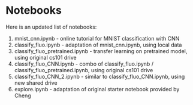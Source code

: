 # Notebooks

Here is an updated list of notebooks:
1. mnist_cnn.ipynb - online tutorial for MNIST classification with CNN
2. classify_fluo.ipynb - adaptation of mnist_cnn.ipynb, using local data
3. classify_fluo_pretrained.ipynb - transfer learning on pretrained model, using original cs101 drive
4. classify_fluo_CNN.ipynb - combo of classify_fluo.ipynb / classify_fluo_pretrained.ipynb, using original cs101 drive
5. classify_fluo_CNN_2.ipynb - similar to classify_fluo_CNN.ipynb, using new shared drive
6. explore.ipynb - adaptation of original starter notebook provided by Cheng
